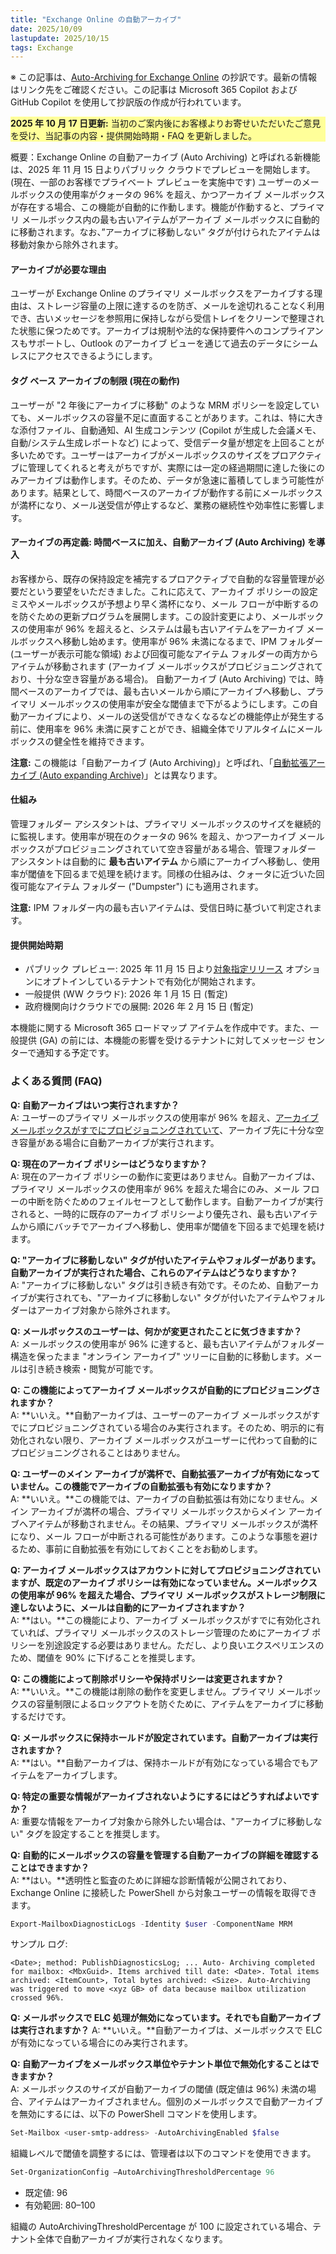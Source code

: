 ```yaml
---
title: "Exchange Online の自動アーカイブ"
date: 2025/10/09
lastupdate: 2025/10/15
tags: Exchange
---
```


※ この記事は、[Auto-Archiving for Exchange Online](https://techcommunity.microsoft.com/blog/exchange/auto-archiving-for-exchange-online/4459735) の抄訳です。最新の情報はリンク先をご確認ください。この記事は Microsoft 365 Copilot および GitHub Copilot を使用して抄訳版の作成が行われています。

<p style="background: #FFFF99;"><strong>2025 年 10 月 17 日更新:</strong> 当初のご案内後にお客様よりお寄せいただいたご意見を受け、当記事の内容・提供開始時期・FAQ を更新しました。</p>
概要：Exchange Online の自動アーカイブ (Auto Archiving) と呼ばれる新機能は、2025 年 11 月 15 日よりパブリック クラウドでプレビューを開始します。(現在、一部のお客様でプライベート プレビューを実施中です)
ユーザーのメールボックスの使用率がクォータの 96% を超え、かつアーカイブ メールボックスが存在する場合、この機能が自動的に作動します。機能が作動すると、プライマリ メールボックス内の最も古いアイテムがアーカイブ メールボックスに自動的に移動されます。なお、”アーカイブに移動しない” タグが付けられたアイテムは移動対象から除外されます。  

#### アーカイブが必要な理由

ユーザーが Exchange Online のプライマリ メールボックスをアーカイブする理由は、ストレージ容量の上限に達するのを防ぎ、メールを途切れることなく利用でき、古いメッセージを参照用に保持しながら受信トレイをクリーンで整理された状態に保つためです。アーカイブは規制や法的な保持要件へのコンプライアンスもサポートし、Outlook のアーカイブ ビューを通じて過去のデータにシームレスにアクセスできるようにします。

#### タグ ベース アーカイブの制限 (現在の動作)

ユーザーが "2 年後にアーカイブに移動" のような MRM ポリシーを設定していても、メールボックスの容量不足に直面することがあります。これは、特に大きな添付ファイル、自動通知、AI 生成コンテンツ (Copilot が生成した会議メモ、自動/システム生成レポートなど) によって、受信データ量が想定を上回ることが多いためです。ユーザーはアーカイブがメールボックスのサイズをプロアクティブに管理してくれると考えがちですが、実際には一定の経過期間に達した後にのみアーカイブは動作します。そのため、データが急速に蓄積してしまう可能性があります。結果として、時間ベースのアーカイブが動作する前にメールボックスが満杯になり、メール送受信が停止するなど、業務の継続性や効率性に影響します。

#### アーカイブの再定義: 時間ベースに加え、自動アーカイブ (Auto Archiving) を導入

お客様から、既存の保持設定を補完するプロアクティブで自動的な容量管理が必要だという要望をいただきました。これに応えて、アーカイブ ポリシーの設定ミスやメールボックスが予想より早く満杯になり、メール フローが中断するのを防ぐための更新プログラムを展開します。この設計変更により、メールボックスの使用率が 96% を超えると、システムは最も古いアイテムをアーカイブ メールボックスへ移動し始めます。使用率が 96% 未満になるまで、IPM フォルダー (ユーザーが表示可能な領域) および回復可能なアイテム フォルダーの両方からアイテムが移動されます (アーカイブ メールボックスがプロビジョニングされており、十分な空き容量がある場合)。
自動アーカイブ (Auto Archiving) では、時間ベースのアーカイブでは、最も古いメールから順にアーカイブへ移動し、プライマリ メールボックスの使用率が安全な閾値まで下がるようにします。この自動アーカイブにより、メールの送受信ができなくなるなどの機能停止が発生する前に、使用率を 96% 未満に戻すことができ、組織全体でリアルタイムにメールボックスの健全性を維持できます。

**注意:** この機能は「自動アーカイブ (Auto Archiving)」と呼ばれ、「[自動拡張アーカイブ (Auto expanding Archive)](https://learn.microsoft.com/purview/autoexpanding-archiving)」とは異なります。

#### 仕組み

管理フォルダー アシスタントは、プライマリ メールボックスのサイズを継続的に監視します。使用率が現在のクォータの 96% を超え、かつアーカイブ メールボックスがプロビジョニングされていて空き容量がある場合、管理フォルダー アシスタントは自動的に **最も古いアイテム** から順にアーカイブへ移動し、使用率が閾値を下回るまで処理を続けます。同様の仕組みは、クォータに近づいた回復可能なアイテム フォルダー ("Dumpster") にも適用されます。

**注意:** IPM フォルダー内の最も古いアイテムは、受信日時に基づいて判定されます。
#### 提供開始時期

- パブリック プレビュー: 2025 年 11 月 15 日より[対象指定リリース](https://learn.microsoft.com/microsoft-365/admin/manage/release-options-in-office-365?view=o365-worldwide) オプションにオプトインしているテナントで有効化が開始されます。
- 一般提供 (WW クラウド): 2026 年 1 月 15 日 (暫定)
- 政府機関向けクラウドでの展開: 2026 年 2 月 15 日 (暫定)

本機能に関する Microsoft 365 ロードマップ アイテムを作成中です。また、一般提供 (GA) の前には、本機能の影響を受けるテナントに対してメッセージ センターで通知する予定です。

### よくある質問 (FAQ) 

**Q: 自動アーカイブはいつ実行されますか？**  
A: ユーザーのプライマリ メールボックスの使用率が 96% を超え、[アーカイブ メールボックスがすでにプロビジョニングされていて](https://learn.microsoft.com/purview/enable-archive-mailboxes)、アーカイブ先に十分な空き容量がある場合に自動アーカイブが実行されます。

**Q: 現在のアーカイブ ポリシーはどうなりますか？**  
A: 現在のアーカイブ ポリシーの動作に変更はありません。自動アーカイブは、プライマリ メールボックスの使用率が 96% を超えた場合にのみ、メール フローの中断を防ぐためのフェイルセーフとして動作します。自動アーカイブが実行されると、一時的に既存のアーカイブ ポリシーより優先され、最も古いアイテムから順にバッチでアーカイブへ移動し、使用率が閾値を下回るまで処理を続けます。

**Q: "アーカイブに移動しない" タグが付いたアイテムやフォルダーがあります。自動アーカイブが実行された場合、これらのアイテムはどうなりますか？**  
A: "アーカイブに移動しない" タグは引き続き有効です。そのため、自動アーカイブが実行されても、"アーカイブに移動しない" タグが付いたアイテムやフォルダーはアーカイブ対象から除外されます。

**Q: メールボックスのユーザーは、何かが変更されたことに気づきますか？**  
A: メールボックスの使用率が 96% に達すると、最も古いアイテムがフォルダー構造を保ったまま "オンライン アーカイブ" ツリーに自動的に移動します。メールは引き続き検索・閲覧が可能です。

**Q: この機能によってアーカイブ メールボックスが自動的にプロビジョニングされますか？**  
A: **いいえ。**自動アーカイブは、ユーザーのアーカイブ メールボックスがすでにプロビジョニングされている場合のみ実行されます。そのため、明示的に有効化されない限り、アーカイブ メールボックスがユーザーに代わって自動的にプロビジョニングされることはありません。

**Q: ユーザーのメイン アーカイブが満杯で、自動拡張アーカイブが有効になっていません。この機能でアーカイブの自動拡張も有効になりますか？**  
A: **いいえ。**この機能では、アーカイブの自動拡張は有効になりません。メイン アーカイブが満杯の場合、プライマリ メールボックスからメイン アーカイブへアイテムが移動されません。その結果、プライマリ メールボックスが満杯になり、メール フローが中断される可能性があります。このような事態を避けるため、事前に自動拡張を有効にしておくことをお勧めします。

**Q: アーカイブ メールボックスはアカウントに対してプロビジョニングされていますが、既定のアーカイブ ポリシーは有効になっていません。メールボックスの使用率が 96% を超えた場合、プライマリ メールボックスがストレージ制限に達しないように、メールは自動的にアーカイブされますか？**  
A: **はい。**この機能により、アーカイブ メールボックスがすでに有効化されていれば、プライマリ メールボックスのストレージ管理のためにアーカイブ ポリシーを別途設定する必要はありません。ただし、より良いエクスペリエンスのため、閾値を 90% に下げることを推奨します。

**Q: この機能によって削除ポリシーや保持ポリシーは変更されますか？**  
A: **いいえ。**この機能は削除の動作を変更しません。プライマリ メールボックスの容量制限によるロックアウトを防ぐために、アイテムをアーカイブに移動するだけです。

**Q: メールボックスに保持ホールドが設定されています。自動アーカイブは実行されますか？**  
A: **はい。**自動アーカイブは、保持ホールドが有効になっている場合でもアイテムをアーカイブします。

**Q: 特定の重要な情報がアーカイブされないようにするにはどうすればよいですか？**  
A: 重要な情報をアーカイブ対象から除外したい場合は、"アーカイブに移動しない" タグを設定することを推奨します。

**Q: 自動的にメールボックスの容量を管理する自動アーカイブの詳細を確認することはできますか？**  
A: **はい。**透明性と監査のために詳細な診断情報が公開されており、Exchange Online に接続した PowerShell から対象ユーザーの情報を取得できます。

```powershell
Export-MailboxDiagnosticLogs -Identity $user -ComponentName MRM 
```
サンプル ログ: 
```
<Date>; method: PublishDiagnosticsLog; ... Auto- Archiving completed for mailbox: <MbxGuid>. Items archived till date: <Date>. Total items archived: <ItemCount>, Total bytes archived: <Size>. Auto-Archiving was triggered to move <xyz GB> of data because mailbox utilization crossed 96%. 
```

**Q: メールボックスで ELC 処理が無効になっています。それでも自動アーカイブは実行されますか？**
A: **いいえ。**自動アーカイブは、メールボックスで ELC が有効になっている場合にのみ実行されます。

**Q: 自動アーカイブをメールボックス単位やテナント単位で無効化することはできますか？**  
A: メールボックスのサイズが自動アーカイブの閾値 (既定値は 96%) 未満の場合、アイテムはアーカイブされません。個別のメールボックスで自動アーカイブを無効にするには、以下の PowerShell コマンドを使用します。
```powershell
Set-Mailbox <user-smtp-address> -AutoArchivingEnabled $false
```
組織レベルで閾値を調整するには、管理者は以下のコマンドを使用できます。
```powershell
Set-OrganizationConfig –AutoArchivingThresholdPercentage 96
```
- 既定値: 96
- 有効範囲: 80–100

組織の AutoArchivingThresholdPercentage が 100 に設定されている場合、テナント全体で自動アーカイブが実行されなくなります。